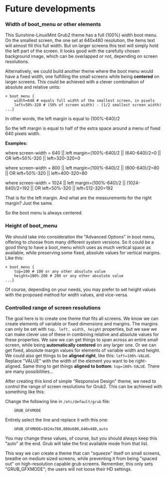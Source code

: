 # Future developments
### Width of boot_menu or other elements
This Sunshine-LinuxMint Grub2 theme has a full (100%) width boot menu. On the smallest screen, the one set at 640x480 resolution, the items text will almost fill this full width. But on larger screens this text will simply hold the left part of the screen. It looks good with the carefully chosen background image, which can be overlapped or not, depending on screen resolutions.

Alternatively, we could build another theme where the boot menu would have a fixed width, one fulfilling the small screens while being **centered** on larger screens. This could be achieved with a clever combination of absolute and relative units:
```
+ boot_menu {
	width=640 # equals full width of the smallest screen, in pixels
	left=50%-320 # (50% of screen width) - (1/2 smallest screen width)
...}
```  
In other words, the left margin is equal to (100%-640)/2

So the left margin is equal to half of the extra space around a menu of fixed 640 pixels width.

**Examples:**

where screen-width = 640 || left margin=(100%-640)/2 || (640-640)/2=0 || OR left=50%-320 || left=320-320=0

where screen-width = 800 || left margin=(100%-640)/2 || (800-640)/2=80 || OR left=50%-320 || left=400-320=80

where screen-width = 1024 || left margin=(100%-640)/2 || (1024-640)/2=192 || OR left=50%-320 || left=512-320=192

That is for the left margin.
And what are the measurements for the right margin? Just the same.

So the boot menu is always centered.

### Height of boot_menu
We should take into consideration the "Advanced Options" in boot menu, offering to choose from many different system versions. So it could be a good thing to have a boot_menu which uses as much vertical space as available, while preserving some fixed, absolute values for vertical margins. Like this:
```
+ boot_menu {
	top=100 # 100 or any other absolute value
	height=100%-200 # 200 or any other absolute value
...}
```
Of course, depending on your needs, you may prefer to set height values with the proposed method for width values, and vice-versa.

### Controlled range of screen resolutions
The goal here is to create one theme that fits all screens. We know we can create elements of variable or fixed dimensions and margins. The margins can only be set with `top, left, width, height` properties, but we saw we can make clever use of these in combining relative and absolute values for these properties. We saw we can get things to span across an entire small screen, while being **automatically centered** on any larger one. Or we can get fixed, absolute margin values for elements of variable width and height. We could also get things to be **aligned right**, like this: `left=100%-VALUE`. Replace "VALUE" with the width of the element you want to be right-aligned. Same thing to get things **aligned to bottom**: `top=100%-VALUE`. There are many possibilities...

After creating this kind of simple "Responsive Design" theme, we need to control the range of screen resolutions for Grub2. This can be achieved with something like this:

Change the following line in `/etc/default/grub` file:
```
    GRUB_GFXMODE
```
Entirely select the line and replace it with this one:
```
    GRUB_GFXMODE=1024x768,800x600,640x480,auto
```
You may change these values, of course, but you should always keep this "auto" at the end. Grub will take the first available mode from that list.

This way we can create a theme that can "squeeze" itself on small screens, breathe on medium sized screens, while preventing it from being "spaced out" on high-resolution capable grub screens. Remember, this only sets "GRUB_GFXMODE"; the users will not loose their HD settings.
